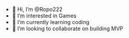 - 👋 Hi, I’m @Ropo222
- 👀 I’m interested in Games
- 🌱 I’m currently learning coding
- 💞️ I’m looking to collaborate on building MVP

<!---
Ropo222/Ropo222 is a ✨ special ✨ repository because its `README.md` (this file) appears on your GitHub profile.
You can click the Preview link to take a look at your changes.
--->

